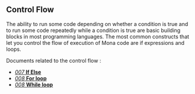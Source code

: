 ## Control Flow

The ability to run some code depending on whether a condition is true and to run some code repeatedly while a condition is true are basic building blocks in most programming languages. 
The most common constructs that let you control the flow of execution of Mona code are if expressions and loops.

Documents related to the control flow :

- [*007* **If Else**](/docs/lang/007-if-else.md)
- [*008* **For loop**](/docs/lang/008-for-loop.md)
- [*008* **While loop**](/docs/lang/009-while-loop.md)